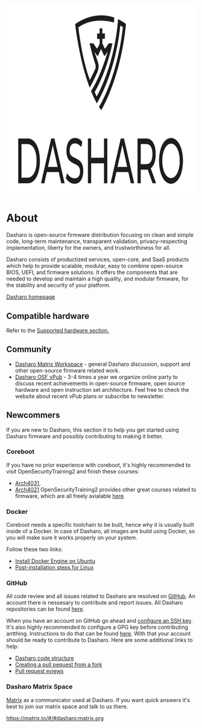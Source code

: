 # <img src="images/logo/logo-bar.svg" width="1000" height="500">

# About

Dasharo is open-source firmware distribution focusing on clean and simple code,
long-term maintenance, transparent validation, privacy-respecting
implementation, liberty for the owners, and trustworthiness for all.

Dasharo consists of productized services, open-core, and SaaS products which
help to provide scalable, modular, easy to combine open-source BIOS, UEFI, and
firmware solutions. It offers the components that are needed to develop and
maintain a high quality, and modular firmware, for the stability and security
of your platform.

[Dasharo homepage](https://dasharo.com/)

## Compatible hardware

Refer to the [Supported hardware section.](/unified/novacustom/overview/)

<!--
TODO: explain how user, developer, customer may add to this list
TODO: introduce status like officially supported by vendor or nor officially
supported by vendor
TODO: explain that not all hardware may be listed here, because of embargo,
non-public development, custom hardware handled by vendor
-->

## Community

* [Dasharo Matrix Workspace](https://matrix.to/#/#dasharo:matrix.org) - general
  Dasharo discussion, support and other open-source firmware related work.
* [Dasharo OSF vPub](https://vpub.dasharo.com/) - 3-4 times a year we organize
  online party to discuss recent achievements in open-source firmware, open
  source hardware and open instruction set architecture. Feel free to check the
  website about recent vPub plans or subscribe to newsletter.

## Newcommers

If you are new to Dasharo, this section it to help you get started using Dasharo
firmware and possibly contributing to making it better.

### Coreboot

If you have no prior experience with coreboot, it's highly recommended to visit
OpenSecurityTraining2 and finish these courses:
* [Arch4031](https://p.ost2.fyi/courses/course-v1:OpenSecurityTraining2+Arch4031_x86-64_RV_coreboot+2021_v1/about),
* [Arch4021](https://p.ost2.fyi/courses/course-v1:OpenSecurityTraining2+4021_Intro_UEFI+2022_v1/about)
OpenSecurityTraining2 provides other great courses related to firmware, which
are all freely avialable [here](https://p.ost2.fyi/courses).

### Docker

Coreboot needs a specific toolchain to be built, hence why it is usually built
inside of a Docker. In case of Dasharo, all images are build using Docker, so
you will make sure it works properly on your system.

Follow these two links:
* [Install Docker Engine on Ubuntu](https://docs.docker.com/engine/install/ubuntu/)
* [Post-installation steps for Linux](https://docs.docker.com/engine/install/linux-postinstall/)

### GitHub

All code review and all issues related to Dasharo are resolved on
[GitHub](https://github.com/). An account there is nessesary to contribute and
report issues. All Dasharo repositories can be found
[here](https://github.com/Dasharo).

When you have an account on GitHub go ahead and
[configure an SSH key](https://docs.github.com/en/authentication/connecting-to-github-with-ssh).
It's also highly recommended to configure a GPG key before contributing
antthing. Instructions to do that can be found
[here](https://docs.github.com/en/authentication/managing-commit-signature-verification/adding-a-gpg-key-to-your-github-account).
With that your account should be ready to contribute to Dasharo. Here are some
additional links to help:
* [Dasharo code structure](https://docs.dasharo.com/dev-proc/source-code-structure/)
* [Creating a pull pequest from a fork](https://docs.github.com/en/pull-requests/collaborating-with-pull-requests/proposing-changes-to-your-work-with-pull-requests/creating-a-pull-request-from-a-fork)
* [Pull request eviews](https://docs.github.com/en/pull-requests/collaborating-with-pull-requests/reviewing-changes-in-pull-requests/about-pull-request-reviews)

### Dasharo Matrix Space

[Matrix](https://matrix.org/) as a communicator used at Dasharo. If you want
quick answers it's best to join our matrix space and talk to us there.

https://matrix.to/#/#dasharo:matrix.org



<!--

For now we deprecating this terminology. We will get back to it when we will
support enough platforms to justify and explain our strategy for given market
segment.

## Stock Keeping Units (SKUs)

Also called variants or flavours. In essence Dasharo SKUs are set of Open
Source Firmware releases produced for given market segment with awareness of
features that given segment requires. Each market segment includes two types of
platforms: Reference Platform (RP) and Hardware Compatibility List Platforms
(HCLP).

What SKUs we support:

* [Dasharo Workstation](variants/workstation.md)
* [Dasharo Firewall](variants/firewall.md)
* [Dasharo Secure Firewall](variants/secure-firewall.md)
* [Dasharo Trustworthy Server CE](variants/trustworthy-server.md)
* [Dasharo Trustworthy Computing](variants/trustworthy-computing.md)
* [Dasharo Server](variants/server.md)
* [Dasharo Safety-Critical](variants/safety-critical.md)

Dasharo SKUs roadmap is available on [SKUs Overview](variants/skus-overview.md) page.
-->
